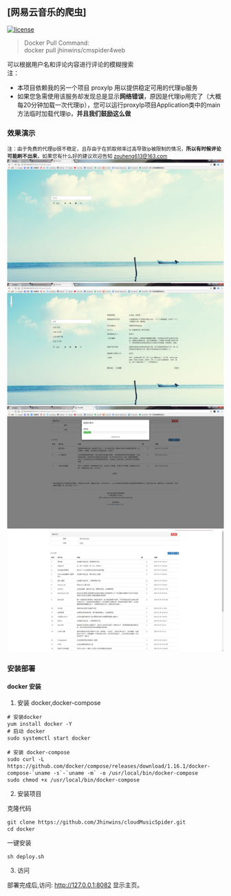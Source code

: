 ## [网易云音乐的爬虫]

[![license](https://img.shields.io/github/license/mashape/apistatus.svg)]()<br/>
>Docker Pull Command:<br/>
>docker pull jhinwins/cmspider4web

可以根据用户名和评论内容进行评论的模糊搜索<br/>
注：
- 本项目依赖我的另一个项目 proxyIp 用以提供稳定可用的代理ip服务
- 如果您急需使用该服务却发现总是显示**网络错误**，原因是代理ip用完了（大概每20分钟加载一次代理ip），您可以运行proxyIp项目Application类中的main方法临时加载代理ip，**并且我们鼓励这么做**<br/>

### 效果演示
<small color=gray>注：由于免费的代理ip很不稳定，且存由于在抓取频率过高导致ip被限制的情况，**所以有时候评论可能刷不出来**，如果您有什么好的建议欢迎告知 zouheng613@163.com</small><br/>
![image](./imgs/index.png)<br/>
![image](./imgs/comments_index.png)<br/>
![image](./imgs/search_comments.png)<br/>
![image](./imgs/comments.png)

### 安装部署
#### docker 安装
1. 安装 docker,docker-compose

```
# 安装docker
yum install docker -Y
# 启动 docker
sudo systemctl start docker

# 安装 docker-compose
sudo curl -L https://github.com/docker/compose/releases/download/1.16.1/docker-compose-`uname -s`-`uname -m` -o /usr/local/bin/docker-compose
sudo chmod +x /usr/local/bin/docker-compose
```

2. 安装项目

克隆代码

```
git clone https://github.com/Jhinwins/cloudMusicSpider.git
cd docker
```

一键安装

```
sh deploy.sh
```

3. 访问

部署完成后,访问: http://127.0.0.1:8082 显示主页。